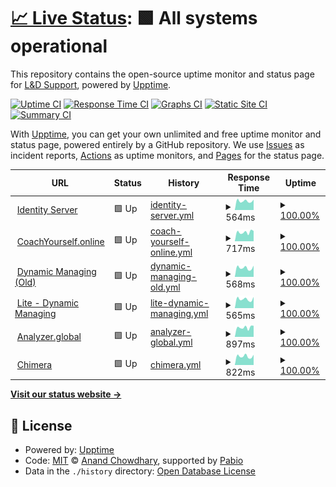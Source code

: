 # [📈 Live Status](https://demo.upptime.js.org): <!--live status--> **🟩 All systems operational**

This repository contains the open-source uptime monitor and status page for [L&D Support](www.ldsupport.com), powered by [Upptime](https://github.com/upptime/upptime).

[![Uptime CI](https://github.com/LDSupport/status/workflows/Uptime%20CI/badge.svg)](https://github.com/LDSupport/status/actions?query=workflow%3A%22Uptime+CI%22)
[![Response Time CI](https://github.com/LDSupport/status/workflows/Response%20Time%20CI/badge.svg)](https://github.com/LDSupport/status/actions?query=workflow%3A%22Response+Time+CI%22)
[![Graphs CI](https://github.com/LDSupport/status/workflows/Graphs%20CI/badge.svg)](https://github.com/LDSupport/status/actions?query=workflow%3A%22Graphs+CI%22)
[![Static Site CI](https://github.com/LDSupport/status/workflows/Static%20Site%20CI/badge.svg)](https://github.com/LDSupport/status/actions?query=workflow%3A%22Static+Site+CI%22)
[![Summary CI](https://github.com/LDSupport/status/workflows/Summary%20CI/badge.svg)](https://github.com/LDSupport/status/actions?query=workflow%3A%22Summary+CI%22)

With [Upptime](https://upptime.js.org), you can get your own unlimited and free uptime monitor and status page, powered entirely by a GitHub repository. We use [Issues](https://github.com/LDSupport/status/issues) as incident reports, [Actions](https://github.com/LDSupport/status/actions) as uptime monitors, and [Pages](https://demo.upptime.js.org) for the status page.

<!--start: status pages-->
<!-- This summary is generated by Upptime (https://github.com/upptime/upptime) -->
<!-- Do not edit this manually, your changes will be overwritten -->
<!-- prettier-ignore -->
| URL | Status | History | Response Time | Uptime |
| --- | ------ | ------- | ------------- | ------ |
| <img alt="" src="https://icons.duckduckgo.com/ip3/auth.ldsupport.nl.ico" height="13"> [Identity Server](https://auth.ldsupport.nl/debug/healthz) | 🟩 Up | [identity-server.yml](https://github.com/LDSupport/status/commits/HEAD/history/identity-server.yml) | <details><summary><img alt="Response time graph" src="./graphs/identity-server/response-time-week.png" height="20"> 564ms</summary><br><a href="https://LDSupport.github.io/status/history/identity-server"><img alt="Response time 535" src="https://img.shields.io/endpoint?url=https%3A%2F%2Fraw.githubusercontent.com%2FLDSupport%2Fstatus%2FHEAD%2Fapi%2Fidentity-server%2Fresponse-time.json"></a><br><a href="https://LDSupport.github.io/status/history/identity-server"><img alt="24-hour response time 653" src="https://img.shields.io/endpoint?url=https%3A%2F%2Fraw.githubusercontent.com%2FLDSupport%2Fstatus%2FHEAD%2Fapi%2Fidentity-server%2Fresponse-time-day.json"></a><br><a href="https://LDSupport.github.io/status/history/identity-server"><img alt="7-day response time 564" src="https://img.shields.io/endpoint?url=https%3A%2F%2Fraw.githubusercontent.com%2FLDSupport%2Fstatus%2FHEAD%2Fapi%2Fidentity-server%2Fresponse-time-week.json"></a><br><a href="https://LDSupport.github.io/status/history/identity-server"><img alt="30-day response time 535" src="https://img.shields.io/endpoint?url=https%3A%2F%2Fraw.githubusercontent.com%2FLDSupport%2Fstatus%2FHEAD%2Fapi%2Fidentity-server%2Fresponse-time-month.json"></a><br><a href="https://LDSupport.github.io/status/history/identity-server"><img alt="1-year response time 535" src="https://img.shields.io/endpoint?url=https%3A%2F%2Fraw.githubusercontent.com%2FLDSupport%2Fstatus%2FHEAD%2Fapi%2Fidentity-server%2Fresponse-time-year.json"></a></details> | <details><summary><a href="https://LDSupport.github.io/status/history/identity-server">100.00%</a></summary><a href="https://LDSupport.github.io/status/history/identity-server"><img alt="All-time uptime 100.00%" src="https://img.shields.io/endpoint?url=https%3A%2F%2Fraw.githubusercontent.com%2FLDSupport%2Fstatus%2FHEAD%2Fapi%2Fidentity-server%2Fuptime.json"></a><br><a href="https://LDSupport.github.io/status/history/identity-server"><img alt="24-hour uptime 100.00%" src="https://img.shields.io/endpoint?url=https%3A%2F%2Fraw.githubusercontent.com%2FLDSupport%2Fstatus%2FHEAD%2Fapi%2Fidentity-server%2Fuptime-day.json"></a><br><a href="https://LDSupport.github.io/status/history/identity-server"><img alt="7-day uptime 100.00%" src="https://img.shields.io/endpoint?url=https%3A%2F%2Fraw.githubusercontent.com%2FLDSupport%2Fstatus%2FHEAD%2Fapi%2Fidentity-server%2Fuptime-week.json"></a><br><a href="https://LDSupport.github.io/status/history/identity-server"><img alt="30-day uptime 100.00%" src="https://img.shields.io/endpoint?url=https%3A%2F%2Fraw.githubusercontent.com%2FLDSupport%2Fstatus%2FHEAD%2Fapi%2Fidentity-server%2Fuptime-month.json"></a><br><a href="https://LDSupport.github.io/status/history/identity-server"><img alt="1-year uptime 100.00%" src="https://img.shields.io/endpoint?url=https%3A%2F%2Fraw.githubusercontent.com%2FLDSupport%2Fstatus%2FHEAD%2Fapi%2Fidentity-server%2Fuptime-year.json"></a></details>
| <img alt="" src="https://icons.duckduckgo.com/ip3/app.coachyourself.online.ico" height="13"> [CoachYourself.online](https://app.coachyourself.online) | 🟩 Up | [coach-yourself-online.yml](https://github.com/LDSupport/status/commits/HEAD/history/coach-yourself-online.yml) | <details><summary><img alt="Response time graph" src="./graphs/coach-yourself-online/response-time-week.png" height="20"> 717ms</summary><br><a href="https://LDSupport.github.io/status/history/coach-yourself-online"><img alt="Response time 718" src="https://img.shields.io/endpoint?url=https%3A%2F%2Fraw.githubusercontent.com%2FLDSupport%2Fstatus%2FHEAD%2Fapi%2Fcoach-yourself-online%2Fresponse-time.json"></a><br><a href="https://LDSupport.github.io/status/history/coach-yourself-online"><img alt="24-hour response time 808" src="https://img.shields.io/endpoint?url=https%3A%2F%2Fraw.githubusercontent.com%2FLDSupport%2Fstatus%2FHEAD%2Fapi%2Fcoach-yourself-online%2Fresponse-time-day.json"></a><br><a href="https://LDSupport.github.io/status/history/coach-yourself-online"><img alt="7-day response time 717" src="https://img.shields.io/endpoint?url=https%3A%2F%2Fraw.githubusercontent.com%2FLDSupport%2Fstatus%2FHEAD%2Fapi%2Fcoach-yourself-online%2Fresponse-time-week.json"></a><br><a href="https://LDSupport.github.io/status/history/coach-yourself-online"><img alt="30-day response time 718" src="https://img.shields.io/endpoint?url=https%3A%2F%2Fraw.githubusercontent.com%2FLDSupport%2Fstatus%2FHEAD%2Fapi%2Fcoach-yourself-online%2Fresponse-time-month.json"></a><br><a href="https://LDSupport.github.io/status/history/coach-yourself-online"><img alt="1-year response time 718" src="https://img.shields.io/endpoint?url=https%3A%2F%2Fraw.githubusercontent.com%2FLDSupport%2Fstatus%2FHEAD%2Fapi%2Fcoach-yourself-online%2Fresponse-time-year.json"></a></details> | <details><summary><a href="https://LDSupport.github.io/status/history/coach-yourself-online">100.00%</a></summary><a href="https://LDSupport.github.io/status/history/coach-yourself-online"><img alt="All-time uptime 100.00%" src="https://img.shields.io/endpoint?url=https%3A%2F%2Fraw.githubusercontent.com%2FLDSupport%2Fstatus%2FHEAD%2Fapi%2Fcoach-yourself-online%2Fuptime.json"></a><br><a href="https://LDSupport.github.io/status/history/coach-yourself-online"><img alt="24-hour uptime 100.00%" src="https://img.shields.io/endpoint?url=https%3A%2F%2Fraw.githubusercontent.com%2FLDSupport%2Fstatus%2FHEAD%2Fapi%2Fcoach-yourself-online%2Fuptime-day.json"></a><br><a href="https://LDSupport.github.io/status/history/coach-yourself-online"><img alt="7-day uptime 100.00%" src="https://img.shields.io/endpoint?url=https%3A%2F%2Fraw.githubusercontent.com%2FLDSupport%2Fstatus%2FHEAD%2Fapi%2Fcoach-yourself-online%2Fuptime-week.json"></a><br><a href="https://LDSupport.github.io/status/history/coach-yourself-online"><img alt="30-day uptime 100.00%" src="https://img.shields.io/endpoint?url=https%3A%2F%2Fraw.githubusercontent.com%2FLDSupport%2Fstatus%2FHEAD%2Fapi%2Fcoach-yourself-online%2Fuptime-month.json"></a><br><a href="https://LDSupport.github.io/status/history/coach-yourself-online"><img alt="1-year uptime 100.00%" src="https://img.shields.io/endpoint?url=https%3A%2F%2Fraw.githubusercontent.com%2FLDSupport%2Fstatus%2FHEAD%2Fapi%2Fcoach-yourself-online%2Fuptime-year.json"></a></details>
| <img alt="" src="https://icons.duckduckgo.com/ip3/dynamicmanaging.com.ico" height="13"> [Dynamic Managing (Old)](https://dynamicmanaging.com) | 🟩 Up | [dynamic-managing-old.yml](https://github.com/LDSupport/status/commits/HEAD/history/dynamic-managing-old.yml) | <details><summary><img alt="Response time graph" src="./graphs/dynamic-managing-old/response-time-week.png" height="20"> 568ms</summary><br><a href="https://LDSupport.github.io/status/history/dynamic-managing-old"><img alt="Response time 537" src="https://img.shields.io/endpoint?url=https%3A%2F%2Fraw.githubusercontent.com%2FLDSupport%2Fstatus%2FHEAD%2Fapi%2Fdynamic-managing-old%2Fresponse-time.json"></a><br><a href="https://LDSupport.github.io/status/history/dynamic-managing-old"><img alt="24-hour response time 704" src="https://img.shields.io/endpoint?url=https%3A%2F%2Fraw.githubusercontent.com%2FLDSupport%2Fstatus%2FHEAD%2Fapi%2Fdynamic-managing-old%2Fresponse-time-day.json"></a><br><a href="https://LDSupport.github.io/status/history/dynamic-managing-old"><img alt="7-day response time 568" src="https://img.shields.io/endpoint?url=https%3A%2F%2Fraw.githubusercontent.com%2FLDSupport%2Fstatus%2FHEAD%2Fapi%2Fdynamic-managing-old%2Fresponse-time-week.json"></a><br><a href="https://LDSupport.github.io/status/history/dynamic-managing-old"><img alt="30-day response time 537" src="https://img.shields.io/endpoint?url=https%3A%2F%2Fraw.githubusercontent.com%2FLDSupport%2Fstatus%2FHEAD%2Fapi%2Fdynamic-managing-old%2Fresponse-time-month.json"></a><br><a href="https://LDSupport.github.io/status/history/dynamic-managing-old"><img alt="1-year response time 537" src="https://img.shields.io/endpoint?url=https%3A%2F%2Fraw.githubusercontent.com%2FLDSupport%2Fstatus%2FHEAD%2Fapi%2Fdynamic-managing-old%2Fresponse-time-year.json"></a></details> | <details><summary><a href="https://LDSupport.github.io/status/history/dynamic-managing-old">100.00%</a></summary><a href="https://LDSupport.github.io/status/history/dynamic-managing-old"><img alt="All-time uptime 100.00%" src="https://img.shields.io/endpoint?url=https%3A%2F%2Fraw.githubusercontent.com%2FLDSupport%2Fstatus%2FHEAD%2Fapi%2Fdynamic-managing-old%2Fuptime.json"></a><br><a href="https://LDSupport.github.io/status/history/dynamic-managing-old"><img alt="24-hour uptime 100.00%" src="https://img.shields.io/endpoint?url=https%3A%2F%2Fraw.githubusercontent.com%2FLDSupport%2Fstatus%2FHEAD%2Fapi%2Fdynamic-managing-old%2Fuptime-day.json"></a><br><a href="https://LDSupport.github.io/status/history/dynamic-managing-old"><img alt="7-day uptime 100.00%" src="https://img.shields.io/endpoint?url=https%3A%2F%2Fraw.githubusercontent.com%2FLDSupport%2Fstatus%2FHEAD%2Fapi%2Fdynamic-managing-old%2Fuptime-week.json"></a><br><a href="https://LDSupport.github.io/status/history/dynamic-managing-old"><img alt="30-day uptime 100.00%" src="https://img.shields.io/endpoint?url=https%3A%2F%2Fraw.githubusercontent.com%2FLDSupport%2Fstatus%2FHEAD%2Fapi%2Fdynamic-managing-old%2Fuptime-month.json"></a><br><a href="https://LDSupport.github.io/status/history/dynamic-managing-old"><img alt="1-year uptime 100.00%" src="https://img.shields.io/endpoint?url=https%3A%2F%2Fraw.githubusercontent.com%2FLDSupport%2Fstatus%2FHEAD%2Fapi%2Fdynamic-managing-old%2Fuptime-year.json"></a></details>
| <img alt="" src="https://icons.duckduckgo.com/ip3/lite.dynamicmanaging.com.ico" height="13"> [Lite - Dynamic Managing](https://lite.dynamicmanaging.com) | 🟩 Up | [lite-dynamic-managing.yml](https://github.com/LDSupport/status/commits/HEAD/history/lite-dynamic-managing.yml) | <details><summary><img alt="Response time graph" src="./graphs/lite-dynamic-managing/response-time-week.png" height="20"> 565ms</summary><br><a href="https://LDSupport.github.io/status/history/lite-dynamic-managing"><img alt="Response time 540" src="https://img.shields.io/endpoint?url=https%3A%2F%2Fraw.githubusercontent.com%2FLDSupport%2Fstatus%2FHEAD%2Fapi%2Flite-dynamic-managing%2Fresponse-time.json"></a><br><a href="https://LDSupport.github.io/status/history/lite-dynamic-managing"><img alt="24-hour response time 703" src="https://img.shields.io/endpoint?url=https%3A%2F%2Fraw.githubusercontent.com%2FLDSupport%2Fstatus%2FHEAD%2Fapi%2Flite-dynamic-managing%2Fresponse-time-day.json"></a><br><a href="https://LDSupport.github.io/status/history/lite-dynamic-managing"><img alt="7-day response time 565" src="https://img.shields.io/endpoint?url=https%3A%2F%2Fraw.githubusercontent.com%2FLDSupport%2Fstatus%2FHEAD%2Fapi%2Flite-dynamic-managing%2Fresponse-time-week.json"></a><br><a href="https://LDSupport.github.io/status/history/lite-dynamic-managing"><img alt="30-day response time 540" src="https://img.shields.io/endpoint?url=https%3A%2F%2Fraw.githubusercontent.com%2FLDSupport%2Fstatus%2FHEAD%2Fapi%2Flite-dynamic-managing%2Fresponse-time-month.json"></a><br><a href="https://LDSupport.github.io/status/history/lite-dynamic-managing"><img alt="1-year response time 540" src="https://img.shields.io/endpoint?url=https%3A%2F%2Fraw.githubusercontent.com%2FLDSupport%2Fstatus%2FHEAD%2Fapi%2Flite-dynamic-managing%2Fresponse-time-year.json"></a></details> | <details><summary><a href="https://LDSupport.github.io/status/history/lite-dynamic-managing">100.00%</a></summary><a href="https://LDSupport.github.io/status/history/lite-dynamic-managing"><img alt="All-time uptime 100.00%" src="https://img.shields.io/endpoint?url=https%3A%2F%2Fraw.githubusercontent.com%2FLDSupport%2Fstatus%2FHEAD%2Fapi%2Flite-dynamic-managing%2Fuptime.json"></a><br><a href="https://LDSupport.github.io/status/history/lite-dynamic-managing"><img alt="24-hour uptime 100.00%" src="https://img.shields.io/endpoint?url=https%3A%2F%2Fraw.githubusercontent.com%2FLDSupport%2Fstatus%2FHEAD%2Fapi%2Flite-dynamic-managing%2Fuptime-day.json"></a><br><a href="https://LDSupport.github.io/status/history/lite-dynamic-managing"><img alt="7-day uptime 100.00%" src="https://img.shields.io/endpoint?url=https%3A%2F%2Fraw.githubusercontent.com%2FLDSupport%2Fstatus%2FHEAD%2Fapi%2Flite-dynamic-managing%2Fuptime-week.json"></a><br><a href="https://LDSupport.github.io/status/history/lite-dynamic-managing"><img alt="30-day uptime 100.00%" src="https://img.shields.io/endpoint?url=https%3A%2F%2Fraw.githubusercontent.com%2FLDSupport%2Fstatus%2FHEAD%2Fapi%2Flite-dynamic-managing%2Fuptime-month.json"></a><br><a href="https://LDSupport.github.io/status/history/lite-dynamic-managing"><img alt="1-year uptime 100.00%" src="https://img.shields.io/endpoint?url=https%3A%2F%2Fraw.githubusercontent.com%2FLDSupport%2Fstatus%2FHEAD%2Fapi%2Flite-dynamic-managing%2Fuptime-year.json"></a></details>
| <img alt="" src="https://icons.duckduckgo.com/ip3/ld.analyzer.global.ico" height="13"> [Analyzer.global](https://ld.analyzer.global) | 🟩 Up | [analyzer-global.yml](https://github.com/LDSupport/status/commits/HEAD/history/analyzer-global.yml) | <details><summary><img alt="Response time graph" src="./graphs/analyzer-global/response-time-week.png" height="20"> 897ms</summary><br><a href="https://LDSupport.github.io/status/history/analyzer-global"><img alt="Response time 840" src="https://img.shields.io/endpoint?url=https%3A%2F%2Fraw.githubusercontent.com%2FLDSupport%2Fstatus%2FHEAD%2Fapi%2Fanalyzer-global%2Fresponse-time.json"></a><br><a href="https://LDSupport.github.io/status/history/analyzer-global"><img alt="24-hour response time 1054" src="https://img.shields.io/endpoint?url=https%3A%2F%2Fraw.githubusercontent.com%2FLDSupport%2Fstatus%2FHEAD%2Fapi%2Fanalyzer-global%2Fresponse-time-day.json"></a><br><a href="https://LDSupport.github.io/status/history/analyzer-global"><img alt="7-day response time 897" src="https://img.shields.io/endpoint?url=https%3A%2F%2Fraw.githubusercontent.com%2FLDSupport%2Fstatus%2FHEAD%2Fapi%2Fanalyzer-global%2Fresponse-time-week.json"></a><br><a href="https://LDSupport.github.io/status/history/analyzer-global"><img alt="30-day response time 840" src="https://img.shields.io/endpoint?url=https%3A%2F%2Fraw.githubusercontent.com%2FLDSupport%2Fstatus%2FHEAD%2Fapi%2Fanalyzer-global%2Fresponse-time-month.json"></a><br><a href="https://LDSupport.github.io/status/history/analyzer-global"><img alt="1-year response time 840" src="https://img.shields.io/endpoint?url=https%3A%2F%2Fraw.githubusercontent.com%2FLDSupport%2Fstatus%2FHEAD%2Fapi%2Fanalyzer-global%2Fresponse-time-year.json"></a></details> | <details><summary><a href="https://LDSupport.github.io/status/history/analyzer-global">100.00%</a></summary><a href="https://LDSupport.github.io/status/history/analyzer-global"><img alt="All-time uptime 100.00%" src="https://img.shields.io/endpoint?url=https%3A%2F%2Fraw.githubusercontent.com%2FLDSupport%2Fstatus%2FHEAD%2Fapi%2Fanalyzer-global%2Fuptime.json"></a><br><a href="https://LDSupport.github.io/status/history/analyzer-global"><img alt="24-hour uptime 100.00%" src="https://img.shields.io/endpoint?url=https%3A%2F%2Fraw.githubusercontent.com%2FLDSupport%2Fstatus%2FHEAD%2Fapi%2Fanalyzer-global%2Fuptime-day.json"></a><br><a href="https://LDSupport.github.io/status/history/analyzer-global"><img alt="7-day uptime 100.00%" src="https://img.shields.io/endpoint?url=https%3A%2F%2Fraw.githubusercontent.com%2FLDSupport%2Fstatus%2FHEAD%2Fapi%2Fanalyzer-global%2Fuptime-week.json"></a><br><a href="https://LDSupport.github.io/status/history/analyzer-global"><img alt="30-day uptime 100.00%" src="https://img.shields.io/endpoint?url=https%3A%2F%2Fraw.githubusercontent.com%2FLDSupport%2Fstatus%2FHEAD%2Fapi%2Fanalyzer-global%2Fuptime-month.json"></a><br><a href="https://LDSupport.github.io/status/history/analyzer-global"><img alt="1-year uptime 100.00%" src="https://img.shields.io/endpoint?url=https%3A%2F%2Fraw.githubusercontent.com%2FLDSupport%2Fstatus%2FHEAD%2Fapi%2Fanalyzer-global%2Fuptime-year.json"></a></details>
| <img alt="" src="https://icons.duckduckgo.com/ip3/chimera.ldscc.com.ico" height="13"> [Chimera](https://chimera.ldscc.com) | 🟩 Up | [chimera.yml](https://github.com/LDSupport/status/commits/HEAD/history/chimera.yml) | <details><summary><img alt="Response time graph" src="./graphs/chimera/response-time-week.png" height="20"> 822ms</summary><br><a href="https://LDSupport.github.io/status/history/chimera"><img alt="Response time 746" src="https://img.shields.io/endpoint?url=https%3A%2F%2Fraw.githubusercontent.com%2FLDSupport%2Fstatus%2FHEAD%2Fapi%2Fchimera%2Fresponse-time.json"></a><br><a href="https://LDSupport.github.io/status/history/chimera"><img alt="24-hour response time 962" src="https://img.shields.io/endpoint?url=https%3A%2F%2Fraw.githubusercontent.com%2FLDSupport%2Fstatus%2FHEAD%2Fapi%2Fchimera%2Fresponse-time-day.json"></a><br><a href="https://LDSupport.github.io/status/history/chimera"><img alt="7-day response time 822" src="https://img.shields.io/endpoint?url=https%3A%2F%2Fraw.githubusercontent.com%2FLDSupport%2Fstatus%2FHEAD%2Fapi%2Fchimera%2Fresponse-time-week.json"></a><br><a href="https://LDSupport.github.io/status/history/chimera"><img alt="30-day response time 746" src="https://img.shields.io/endpoint?url=https%3A%2F%2Fraw.githubusercontent.com%2FLDSupport%2Fstatus%2FHEAD%2Fapi%2Fchimera%2Fresponse-time-month.json"></a><br><a href="https://LDSupport.github.io/status/history/chimera"><img alt="1-year response time 746" src="https://img.shields.io/endpoint?url=https%3A%2F%2Fraw.githubusercontent.com%2FLDSupport%2Fstatus%2FHEAD%2Fapi%2Fchimera%2Fresponse-time-year.json"></a></details> | <details><summary><a href="https://LDSupport.github.io/status/history/chimera">100.00%</a></summary><a href="https://LDSupport.github.io/status/history/chimera"><img alt="All-time uptime 100.00%" src="https://img.shields.io/endpoint?url=https%3A%2F%2Fraw.githubusercontent.com%2FLDSupport%2Fstatus%2FHEAD%2Fapi%2Fchimera%2Fuptime.json"></a><br><a href="https://LDSupport.github.io/status/history/chimera"><img alt="24-hour uptime 100.00%" src="https://img.shields.io/endpoint?url=https%3A%2F%2Fraw.githubusercontent.com%2FLDSupport%2Fstatus%2FHEAD%2Fapi%2Fchimera%2Fuptime-day.json"></a><br><a href="https://LDSupport.github.io/status/history/chimera"><img alt="7-day uptime 100.00%" src="https://img.shields.io/endpoint?url=https%3A%2F%2Fraw.githubusercontent.com%2FLDSupport%2Fstatus%2FHEAD%2Fapi%2Fchimera%2Fuptime-week.json"></a><br><a href="https://LDSupport.github.io/status/history/chimera"><img alt="30-day uptime 100.00%" src="https://img.shields.io/endpoint?url=https%3A%2F%2Fraw.githubusercontent.com%2FLDSupport%2Fstatus%2FHEAD%2Fapi%2Fchimera%2Fuptime-month.json"></a><br><a href="https://LDSupport.github.io/status/history/chimera"><img alt="1-year uptime 100.00%" src="https://img.shields.io/endpoint?url=https%3A%2F%2Fraw.githubusercontent.com%2FLDSupport%2Fstatus%2FHEAD%2Fapi%2Fchimera%2Fuptime-year.json"></a></details>

<!--end: status pages-->

[**Visit our status website →**](https://demo.upptime.js.org)

## 📄 License

- Powered by: [Upptime](https://github.com/upptime/upptime)
- Code: [MIT](./LICENSE) © [Anand Chowdhary](https://anandchowdhary.com), supported by [Pabio](https://pabio.com)
- Data in the `./history` directory: [Open Database License](https://opendatacommons.org/licenses/odbl/1-0/)
